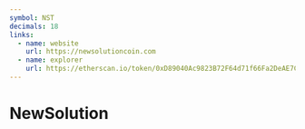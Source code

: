 ```yaml
---
symbol: NST
decimals: 18
links:
  - name: website
    url: https://newsolutioncoin.com
  - name: explorer
    url: https://etherscan.io/token/0xD89040Ac9823B72F64d71f66Fa2DeAE7C8520671
---
```


# NewSolution
